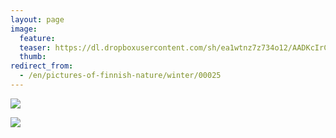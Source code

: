 ```yaml
---
layout: page
image:
  feature:
  teaser: https://dl.dropboxusercontent.com/sh/ea1wtnz7z734o12/AADKcIrCGg0BNe3U9bAWooWha/luontokuvat/talvi/3/DS44293-245px.jpg
  thumb:
redirect_from:
  - /en/pictures-of-finnish-nature/winter/00025
---
```


[![](https://dl.dropboxusercontent.com/sh/ea1wtnz7z734o12/AAA-vDTRlVNstrD6TD4FMqGia/luontokuvat/talvi/3/DS44292-800px.jpg)](https://dl.dropboxusercontent.com/sh/ea1wtnz7z734o12/AADqarYtUQIccitAcPyC4eI_a/luontokuvat/talvi/3/DS44292.jpg)

[![](https://dl.dropboxusercontent.com/sh/ea1wtnz7z734o12/AAA5iWImvL84Rl3vcJ3w36zEa/luontokuvat/talvi/3/DS44293-800px.jpg)](https://dl.dropboxusercontent.com/sh/ea1wtnz7z734o12/AADKX3CjenHxogO1EmZPE5XOa/luontokuvat/talvi/3/DS44293.jpg)
